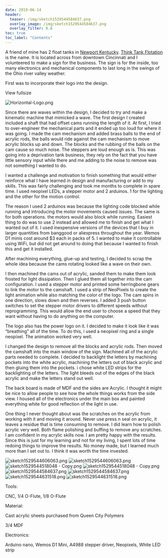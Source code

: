 ```yaml
---
date: 2019-06-14
header:
  teaser: /img/sketch1529544584637.png
  overlay_image: /img/sketch1529544584637.png
  overlay_filter: 0.8
toc: true
toc_label: "Contents"
--- 
```

A friend of mine has 2 float tanks in [Newport
Kentucky](https://goo.gl/maps/4vnYSc2uBMRMsCvj9). [Think Tank
Flotation](http://www.thinktankflotation.com/) is the name. It is located
across from downtown Cincinnati and I volunteered to make a sign for the
business. The sign is for the inside, too many electronics and mechanical
components to last long in the swings of the Ohio river valley weather.

First was to incorporate their logo into the design.

View fullsize

![Horizontal-Logo.png](/img/Horizontal-Logo.png)

Since there are waves within the design, I decided to try and make a kinematic
machine that mimicked a wave. The first design I created included a shaft that
had offset cams running the length of it. At first, I tried to over-engineer
the mechanical parts and it ended up too loud for where it was going. I made
the cam mechanism and added brass balls to the end of acrylic rods, the balls
would ride against the cam mechanism to move acrylic blocks up and down. The
blocks and the rubbing of the balls on the cam cause so much noise. The
steppers are loud enough as is. This was going into a deprivation tank
business, they rely on the fact that you have little sensory input while there
and me adding to the noise to remove was not something I wanted to do.

I wanted a challenge and motivation to finish something that would either
reinforce what I have learned in design and manufacturing or add to my skills.
This was fairly challenging and took me months to complete in spare time. I
used neopixel LEDs, a stepper motor and 2 arduinos. 1 for the lighting and the
other for the motion control.

The reason I used 2 arduinos was because the lighting code blocked while
running and introducing the motor movements caused issues. The same is for
both operations. the motors would also block while running. Easiest thing to
do was to use 2 instead and allowed me to finish and get what I wanted out of
it. I used inexpensive versions of the devices that I buy in larger quantities
from banggood or aliexpress throughout the year. Wemos D1 minis cost around $3
each in packs of 5. I wanted to make it controllable using WiFi, but did not
get around to doing that because I wanted to finish this and get it installed.

After machining everything, glue-up and testing, I decided to scrap the whole
idea because the cams rotating looked like a wave on their own.

I then machined the cams out of acrylic, sanded them to make them look frosted
for light dissipation. Then I glued them all together into the cam
configuration. I used a stepper motor and printed some herringbone gears to
link the motor to the camshaft. I used a strip of NeoPixels to create the
light animation while also matching the color of the logo. The cam spins in
one direction, slows down and then reverses. I added 3 push button switches to
set the stepper motor drivers to different speeds without reprogramming. This
would allow the end user to choose a speed that they want without having to do
anything on the computer.

The logo also has the power logo on it. I decided to make it look like it was
“breathing” all of the time. To do this, i used a neopixel ring and a single
neopixel. The animation worked very well.

I changed the design to remove all the blocks and acrylic rods. Then moved the
camshaft into the main window of the sign. Machined all of the acrylic parts
needed to complete. I decided to backlight the letters by machining pockets
into the white acrylic, machining the letters out of black acrylic and then
gluing them into the pockets. i chose white LED strips for the backlighting of
the letters. The light bleeds out of the edges of the black acrylic and make
the letters stand out well.

The back board is made of MDF and the sides are Acrylic. I thought it might be
nice to allow people to see how the whole things works from the side view. I
housed all of the electronics under the main box and painted everything white
for good reflection of the light in use.

One thing I never thought about was the scratches on the acrylic from working
with it and moving it around. Never use press n seal on acrylic, it leaves a
residue that is time consuming to remove. I did learn how to polish acrylic
very well. Both flame polishing and buffing to remove any scratches. I am
confident in my acrylic skills now. I am pretty happy with the results. Since
this is just for my learning and not for my living, I spent lots of time
redoing things to improve the results. No money made, but I learned much more
than I set out to. I think it was worth the time invested.

![sketch1529544606063.png](/img/sketch1529544606063.png)
![sketch1529544606063.png](/img/sketch1529544606063.png)
![sketch1529544518048 -
Copy.png](/img/sketch1529544518048+-+Copy.png)
![sketch1529544518048 -
Copy.png](/img/sketch1529544518048+-+Copy.png)
![sketch1529544584637.png](/img/sketch1529544584637.png)
![sketch1529544584637.png](/img/sketch1529544584637.png)
![sketch1529544631518.png](/img/sketch1529544631518.png)
![sketch1529544631518.png](/img/sketch1529544631518.png)

  
  

Tools:

CNC, 1/4 O-Flute, 1/8 O-Flute

Material:

Cast acrylic sheets purchased from Queen City Polymers

3/4 MDF

Electronics:

Arduino nano, Wemos D1 Mini, A4988 stepper driver, Neopixels, White LED strip

  
  

